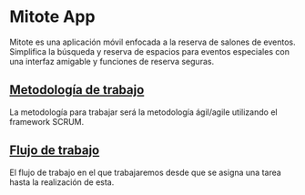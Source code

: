 # **Mitote App**
Mitote es una aplicación móvil enfocada a la reserva de salones de eventos. Simplifica la búsqueda y reserva de espacios para eventos especiales con una interfaz amigable y funciones de reserva seguras.

## [Metodología de trabajo](metodologia.md)
La metodología para trabajar será la metodología ágil/agile utilizando el framework SCRUM.

## [Flujo de trabajo](flujo.md)
El flujo de trabajo en el que trabajaremos desde que se asigna una tarea hasta la realización de esta.
